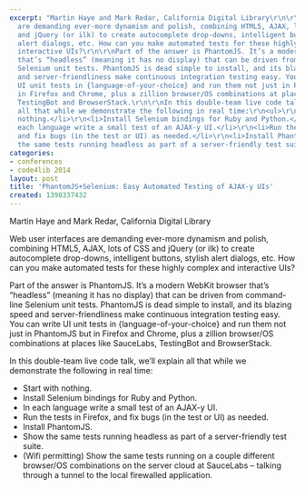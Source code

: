 ```yaml
---
excerpt: "Martin Haye and Mark Redar, California Digital Library\r\n\r\nWeb user interfaces
  are demanding ever-more dynamism and polish, combining HTML5, AJAX, lots of CSS
  and jQuery (or ilk) to create autocomplete drop-downs, intelligent buttons, stylish
  alert dialogs, etc. How can you make automated tests for these highly complex and
  interactive UIs?\r\n\r\nPart of the answer is PhantomJS. It’s a modern WebKit browser
  that’s “headless” (meaning it has no display) that can be driven from command-line
  Selenium unit tests. PhantomJS is dead simple to install, and its blazing speed
  and server-friendliness make continuous integration testing easy. You can write
  UI unit tests in {language-of-your-choice} and run them not just in PhantomJS but
  in Firefox and Chrome, plus a zillion browser/OS combinations at places like SauceLabs,
  TestingBot and BrowserStack.\r\n\r\nIn this double-team live code talk, we’ll explain
  all that while we demonstrate the following in real time:\r\n<ul>\r\n<li>Start with
  nothing.</li>\r\n<li>Install Selenium bindings for Ruby and Python.</li>\r\n<li>In
  each language write a small test of an AJAX-y UI.</li>\r\n<li>Run the tests in Firefox,
  and fix bugs (in the test or UI) as needed.</li>\r\n<li>Install PhantomJS.</li>\r\n<li>Show
  the same tests running headless as part of a server-friendly test suite.</li>\r"
categories:
- conferences
- code4lib 2014
layout: post
title: 'PhantomJS+Selenium: Easy Automated Testing of AJAX-y UIs'
created: 1390337432
---
```

Martin Haye and Mark Redar, California Digital Library

Web user interfaces are demanding ever-more dynamism and polish, combining HTML5, AJAX, lots of CSS and jQuery (or ilk) to create autocomplete drop-downs, intelligent buttons, stylish alert dialogs, etc. How can you make automated tests for these highly complex and interactive UIs?

Part of the answer is PhantomJS. It’s a modern WebKit browser that’s “headless” (meaning it has no display) that can be driven from command-line Selenium unit tests. PhantomJS is dead simple to install, and its blazing speed and server-friendliness make continuous integration testing easy. You can write UI unit tests in {language-of-your-choice} and run them not just in PhantomJS but in Firefox and Chrome, plus a zillion browser/OS combinations at places like SauceLabs, TestingBot and BrowserStack.

In this double-team live code talk, we’ll explain all that while we demonstrate the following in real time:
<ul>
<li>Start with nothing.</li>
<li>Install Selenium bindings for Ruby and Python.</li>
<li>In each language write a small test of an AJAX-y UI.</li>
<li>Run the tests in Firefox, and fix bugs (in the test or UI) as needed.</li>
<li>Install PhantomJS.</li>
<li>Show the same tests running headless as part of a server-friendly test suite.</li>
<li>(Wifi permitting) Show the same tests running on a couple different browser/OS combinations on the server cloud at SauceLabs – talking through a tunnel to the local firewalled application.</li>
</ul>
